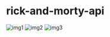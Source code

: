 # rick-and-morty-api

![img1](https://user-images.githubusercontent.com/48774168/129028720-acc08e8a-21f6-41bb-bf96-73e2c8f27dcc.jpeg)
![img2](https://user-images.githubusercontent.com/48774168/129028733-282eee89-2047-4c91-b14e-4760076fd751.jpeg)
![img3](https://user-images.githubusercontent.com/48774168/129028747-a67948d0-211b-491b-babe-00ab931095de.jpeg)
